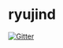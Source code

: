 # ryujind

[![Gitter](https://badges.gitter.im/Join%20Chat.svg)](https://gitter.im/aliyome/ryujind?utm_source=badge&utm_medium=badge&utm_campaign=pr-badge&utm_content=badge)